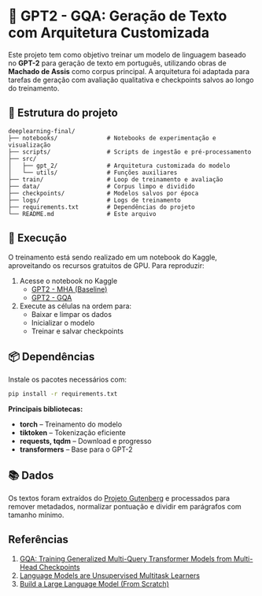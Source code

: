 # 🧠 GPT2 - GQA: Geração de Texto com Arquitetura Customizada
Este projeto tem como objetivo treinar um modelo de linguagem baseado no **GPT-2** para geração de texto em português, utilizando obras de **Machado de Assis** como corpus principal. A arquitetura foi adaptada para tarefas de geração com avaliação qualitativa e checkpoints salvos ao longo do treinamento.

## 📁 Estrutura do projeto

```
deeplearning-final/
├── notebooks/              # Notebooks de experimentação e visualização
├── scripts/                # Scripts de ingestão e pré-processamento
├── src/
│   ├── gpt_2/              # Arquitetura customizada do modelo
│   └── utils/              # Funções auxiliares
├── train/                  # Loop de treinamento e avaliação
├── data/                   # Corpus limpo e dividido
├── checkpoints/            # Modelos salvos por época
├── logs/                   # Logs de treinamento
├── requirements.txt        # Dependências do projeto
└── README.md               # Este arquivo
```

## 🚀 Execução

O treinamento está sendo realizado em um notebook do Kaggle, aproveitando os recursos gratuitos de GPU. Para reproduzir:

1. Acesse o notebook no Kaggle
   - [GPT2 - MHA (Baseline)](https://www.kaggle.com/code/losout0/gpt-multihead)
   - [GPT2 - GQA](https://www.kaggle.com/code/losout0/gpt-gqa)
2. Execute as células na ordem para:
   - Baixar e limpar os dados
   - Inicializar o modelo
   - Treinar e salvar checkpoints

## 📦 Dependências
Instale os pacotes necessários com:

```bash
pip install -r requirements.txt
```
**Principais bibliotecas:**
- **torch** – Treinamento do modelo
- **tiktoken** – Tokenização eficiente
- **requests, tqdm** – Download e progresso
- **transformers** – Base para o GPT-2

## 📚 Dados
Os textos foram extraídos do [Projeto Gutenberg](https://www.gutenberg.org/) e processados para remover metadados, normalizar pontuação e dividir em parágrafos com tamanho mínimo.

## Referências
1. [GQA: Training Generalized Multi-Query Transformer Models from Multi-Head Checkpoints](https://arxiv.org/abs/2305.13245)
2. [Language Models are Unsupervised Multitask Learners](https://cdn.openai.com/better-language-models/language_models_are_unsupervised_multitask_learners.pdf)
3. [Build a Large Language Model (From Scratch)](https://github.com/rasbt/LLMs-from-scratch)